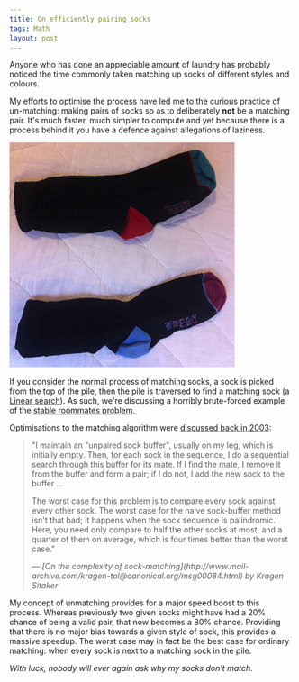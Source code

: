```yaml
---
title: On efficiently pairing socks
tags: Math
layout: post
---
```

Anyone who has done an appreciable amount of laundry has probably noticed the time commonly taken matching up socks of different styles and colours.

My efforts to optimise the process have led me to the curious practice of un-matching: making pairs of socks so as to deliberately **not** be a matching pair. It's much faster, much simpler to compute and yet because there is a process behind it you have a defence against allegations of laziness.
<!--more-->

![](/assets/writing/different-coloured-socks.jpg)

If you consider the normal process of matching socks, a sock is picked from the top of the pile, then the pile is traversed to find a matching sock (a [Linear search](http://en.wikipedia.org/wiki/Linear_search)). As such, we're discussing a horribly brute-forced example of the [stable roommates problem](http://en.wikipedia.org/wiki/Stable_roommates_problem).

Optimisations to the matching algorithm were [discussed back in 2003](http://www.mail-archive.com/kragen-tol@canonical.org/msg00084.html):

<blockquote>
	<p>"I maintain an "unpaired sock buffer", usually on my leg, which is initially empty. Then, for each sock in the sequence, I do a sequential search through this buffer for its mate. If I find the mate, I remove it from the buffer and form a pair; if I do not, I add the new sock to the buffer &hellip;</p>
	<p>The worst case for this problem is to compare every sock against every other sock. The worst case for the naive sock-buffer method isn't that bad; it happens when the sock sequence is palindromic. Here, you need only compare to half the other socks at most, and a quarter of them on average, which is four times better than the worst case."</p>
	<p>&mdash; <cite>[On the complexity of sock-matching](http://www.mail-archive.com/kragen-tol@canonical.org/msg00084.html) by Kragen Sitaker</cite></p>
</blockquote>

My concept of unmatching provides for a major speed boost to this process. Whereas previously two given socks might have had a 20% chance of being a valid pair, that now becomes a 80% chance. Providing that there is no major bias towards a given style of sock, this provides a massive speedup. The worst case may in fact be the best case for ordinary matching: when every sock is next to a matching sock in the pile.

*With luck, nobody will ever again ask why my socks don't match.*
